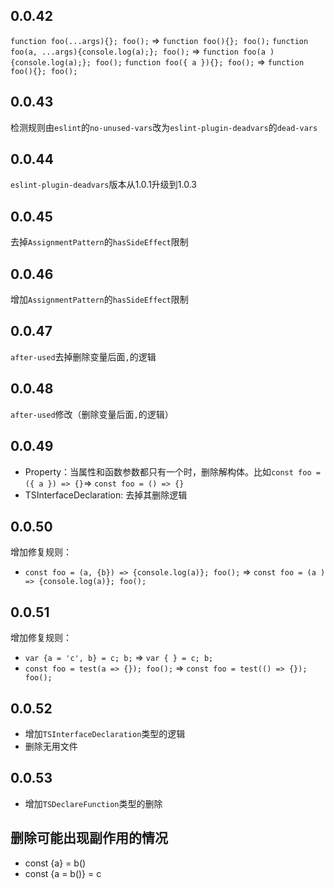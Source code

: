 ## 0.0.42
`function foo(...args){}; foo();` => `function foo(){}; foo();`
`function foo(a, ...args){console.log(a);}; foo();` => `function foo(a ){console.log(a);}; foo();`
`function foo({ a }){}; foo();` => `function foo(){}; foo();`

## 0.0.43
检测规则由`eslint`的`no-unused-vars`改为`eslint-plugin-deadvars`的`dead-vars`

## 0.0.44
`eslint-plugin-deadvars`版本从1.0.1升级到1.0.3

## 0.0.45
去掉`AssignmentPattern`的`hasSideEffect`限制

## 0.0.46
增加`AssignmentPattern`的`hasSideEffect`限制

## 0.0.47
`after-used`去掉删除变量后面`,`的逻辑

## 0.0.48
`after-used`修改（删除变量后面`,`的逻辑）

## 0.0.49
- Property：当属性和函数参数都只有一个时，删除解构体。比如`const foo = ({ a }) => {}`=> `const foo = () => {}`
- TSInterfaceDeclaration: 去掉其删除逻辑

## 0.0.50
增加修复规则：
- `const foo = (a, {b}) => {console.log(a)}; foo();` => `const foo = (a ) => {console.log(a)}; foo();`

## 0.0.51
增加修复规则：
- `var {a = 'c', b} = c; b;` => `var { } = c; b;`
- `const foo = test(a => {}); foo();` => `const foo = test(() => {}); foo();`

## 0.0.52
- 增加`TSInterfaceDeclaration`类型的逻辑
- 删除无用文件

## 0.0.53
- 增加`TSDeclareFunction`类型的删除


## 删除可能出现副作用的情况
- const {a} = b()
- const {a = b()} = c
